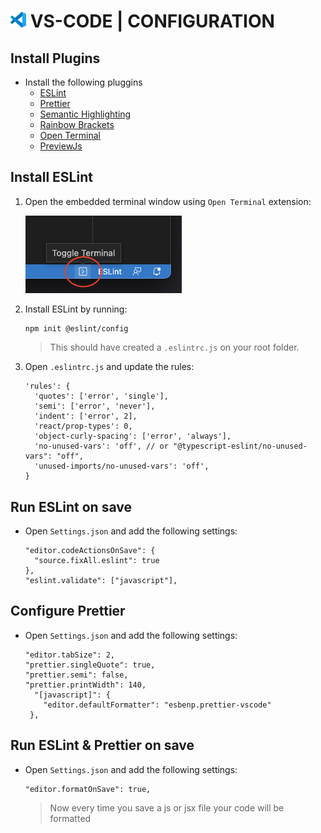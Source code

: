 # <img src="../imgs/vscode_logo.png" alt="drawing" width="25"/> VS-CODE | CONFIGURATION

## Install Plugins
- Install the following pluggins
  - [ESLint](https://marketplace.visualstudio.com/items?itemName=dbaeumer.vscode-eslint)
  - [Prettier](https://marketplace.visualstudio.com/items?itemName=SimonSiefke.prettier-vscode)
  - [Semantic Highlighting](https://marketplace.visualstudio.com/items?itemName=malcolmmielle.semantic-highlighting)
  - [Rainbow Brackets](https://marketplace.visualstudio.com/items?itemName=2gua.rainbow-brackets)
  - [Open Terminal](https://marketplace.visualstudio.com/items?itemName=whatwewant.open-terminal)
  - [PreviewJs](https://marketplace.visualstudio.com/items?itemName=zenclabs.previewjs)

## Install ESLint

1. Open the embedded terminal window using `Open Terminal` extension:

    <img src="../imgs/open_terminal.png" alt="drawing" width="250"/>
2. Install ESLint by running:  
    ```
    npm init @eslint/config
    ```
    > This should have created a `.eslintrc.js` on your root folder.

3. Open `.eslintrc.js` and update the rules:
    ```angular2html
    'rules': {
      'quotes': ['error', 'single'],
      'semi': ['error', 'never'],
      'indent': ['error', 2],
      'react/prop-types': 0,
      'object-curly-spacing': ['error', 'always'],
      'no-unused-vars': 'off', // or "@typescript-eslint/no-unused-vars": "off",
      'unused-imports/no-unused-vars': 'off',
    }
    ```


## Run ESLint on save
- Open `Settings.json` and add the following settings:
  ```
  "editor.codeActionsOnSave": {
    "source.fixAll.eslint": true
  },
  "eslint.validate": ["javascript"],
  ```

## Configure Prettier
- Open `Settings.json` and add the following settings:
  ```
  "editor.tabSize": 2,
  "prettier.singleQuote": true,
  "prettier.semi": false,
  "prettier.printWidth": 140,
    "[javascript]": {         
      "editor.defaultFormatter": "esbenp.prettier-vscode"
   },
  ```

## Run ESLint & Prettier on save
- Open `Settings.json` and add the following settings:
  ```
  "editor.formatOnSave": true,
  ```
  > Now every time you save a js or jsx file your code will be formatted
